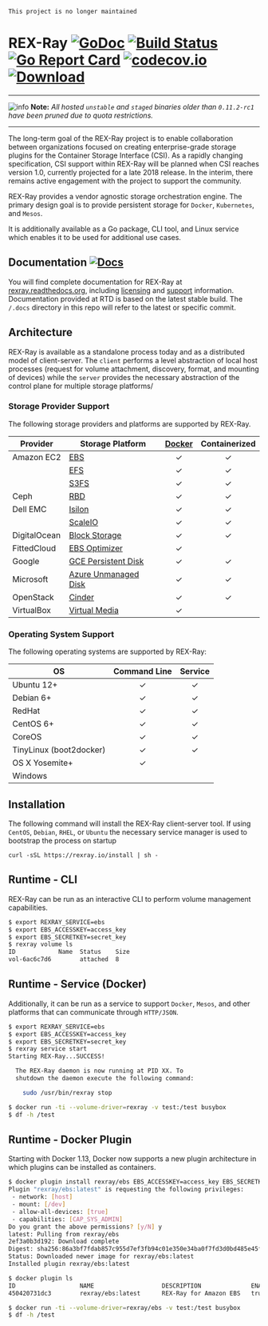 ```This project is no longer maintained```

# REX-Ray [![GoDoc](https://godoc.org/github.com/rexray/rexray?status.svg)](http://godoc.org/github.com/rexray/rexray) [![Build Status](http://travis-ci.org/rexray/rexray.svg?branch=master)](https://travis-ci.org/rexray/rexray) [![Go Report Card](http://goreportcard.com/badge/rexray/rexray)](http://goreportcard.com/report/rexray/rexray) [![codecov.io](https://codecov.io/github/rexray/rexray/coverage.svg?branch=master)](https://codecov.io/github/rexray/rexray?branch=master) [ ![Download](http://api.bintray.com/packages/rexray/rexray/stable/images/download.svg) ](https://dl.bintray.com/rexray/rexray/stable/latest/)

---

![info](https://cdn.rawgit.com/akutz/741a53ec8cd1348753556e8bd4d2836a/raw/399cb9e5b39436d119d77a893dd991db0a7b6f9f/info-circle.svg "info-circle") **Note:** _All hosted `unstable` and `staged` binaries older than `0.11.2-rc1` have
been pruned due to quota restrictions._

---

The long-term goal of the REX-Ray project is to enable collaboration between
organizations  focused on creating enterprise-grade storage plugins for the
Container Storage Interface (CSI). As a rapidly changing specification, CSI
support within REX-Ray will be planned when CSI reaches version 1.0, currently
projected for a late 2018 release. In the interim, there remains active
engagement with the project to support the community.

REX-Ray provides a vendor agnostic storage orchestration engine.  The primary
design goal is to provide persistent storage for `Docker`, `Kubernetes`, and `Mesos`.

It is additionally available as a Go package, CLI tool, and Linux service which
enables it to be used for additional use cases.

## Documentation [![Docs](https://readthedocs.org/projects/rexray/badge/?version=stable)](http://rexray.readthedocs.org/en/stable/)
You will find complete documentation for REX-Ray at [rexray.readthedocs.org](http://rexray.readthedocs.org/en/stable/), including
[licensing](http://rexray.readthedocs.org/en/stable/about/license/) and
[support](http://rexray.readthedocs.org/en/stable/#getting-help) information.
Documentation provided at RTD is based on the latest stable build.  The `/.docs`
directory in this repo will refer to the latest or specific commit.

## Architecture
REX-Ray is available as a standalone process today and as a distributed
model of client-server.  The `client` performs a level abstraction of local
host processes (request for volume attachment, discovery, format, and mounting
of devices) while the `server` provides the necessary abstraction of the
control plane for multiple storage platforms/

### Storage Provider Support
The following storage providers and platforms are supported by REX-Ray.

| Provider              | Storage Platform  | <center>[Docker](https://docs.docker.com/engine/extend/plugins_volume/)</center> | <center>Containerized</center> |
|-----------------------|----------------------|:---:|:---:|
| Amazon EC2 | [EBS](.docs/user-guide/storage-providers/aws.md#aws-ebs) | ✓ | ✓ |
| | [EFS](.docs/user-guide/storage-providers/aws.md#aws-efs) | ✓ | ✓ |
| | [S3FS](.docs/user-guide/storage-providers/aws.md#aws-s3fs) | ✓ | ✓ |
| Ceph | [RBD](.docs/user-guide/storage-providers/ceph.md#ceph-rbd) | ✓ | ✓ |
| Dell EMC | [Isilon](.docs/user-guide/storage-providers/dellemc.md#dell-emc-isilon) | ✓ | ✓ |
| | [ScaleIO](.docs/user-guide/storage-providers/dellemc.md#dell-emc-scaleio) | ✓ | ✓ |
| DigitalOcean | [Block Storage](.docs/user-guide/storage-providers/digitalocean.md#do-block-storage) | ✓ | ✓ |
| FittedCloud | [EBS Optimizer](.docs/user-guide/storage-providers/fittedcloud.md#ebs-optimizer) | ✓ | |
| Google | [GCE Persistent Disk](.docs/user-guide/storage-providers/google.md#gce-persistent-disk) | ✓ | ✓ |
| Microsoft | [Azure Unmanaged Disk](.docs/user-guide/storage-providers/microsoft.md#azure-ud) | ✓ | ✓ |
| OpenStack | [Cinder](.docs/user-guide/storage-providers/openstack.md#cinder) | ✓ | ✓ |
| VirtualBox | [Virtual Media](.docs/user-guide/storage-providers/virtualbox.md#virtualbox) | ✓ | |

### Operating System Support
The following operating systems are supported by REX-Ray:

| OS             | <center>Command Line</center> | <center>Service</center> |
|---------------|:---:|:---:|
| Ubuntu 12+     | ✓          | ✓ |
| Debian 6+      | ✓          | ✓ |
| RedHat         | ✓          | ✓ |
| CentOS 6+      | ✓          | ✓ |
| CoreOS         | ✓          | ✓ |
| TinyLinux (boot2docker)| ✓  | ✓ |
| OS X Yosemite+ | ✓          |  |
| Windows        |            |  |

## Installation
The following command will install the REX-Ray client-server tool.  If using
`CentOS`, `Debian`, `RHEL`, or `Ubuntu` the necessary service manager is used
to bootstrap the process on startup

`curl -sSL https://rexray.io/install | sh -`

## Runtime - CLI
REX-Ray can be run as an interactive CLI to perform volume management
capabilities.

```bash
$ export REXRAY_SERVICE=ebs
$ export EBS_ACCESSKEY=access_key
$ export EBS_SECRETKEY=secret_key
$ rexray volume ls
ID            Name  Status    Size
vol-6ac6c7d6        attached  8
```

## Runtime - Service (Docker)
Additionally, it can be run as a service to support `Docker`, `Mesos`, and other
 platforms that can communicate through `HTTP/JSON`.

```bash
$ export REXRAY_SERVICE=ebs
$ export EBS_ACCESSKEY=access_key
$ export EBS_SECRETKEY=secret_key
$ rexray service start
Starting REX-Ray...SUCCESS!

  The REX-Ray daemon is now running at PID XX. To
  shutdown the daemon execute the following command:

    sudo /usr/bin/rexray stop

$ docker run -ti --volume-driver=rexray -v test:/test busybox
$ df -h /test
```

## Runtime - Docker Plugin
Starting with Docker 1.13, Docker now supports a new plugin architecture in
which plugins can be installed as containers.

```bash
$ docker plugin install rexray/ebs EBS_ACCESSKEY=access_key EBS_SECRETKEY=secret_key
Plugin "rexray/ebs:latest" is requesting the following privileges:
 - network: [host]
 - mount: [/dev]
 - allow-all-devices: [true]
 - capabilities: [CAP_SYS_ADMIN]
Do you grant the above permissions? [y/N] y
latest: Pulling from rexray/ebs
2ef3a0b3d192: Download complete
Digest: sha256:86a3bf7fdab857c955d7ef3fb94c01e350e34ba0f7fd3d0bd485e45f1592e1c2
Status: Downloaded newer image for rexray/ebs:latest
Installed plugin rexray/ebs:latest

$ docker plugin ls
ID                  NAME                   DESCRIPTION              ENABLED
450420731dc3        rexray/ebs:latest      REX-Ray for Amazon EBS   true

$ docker run -ti --volume-driver=rexray/ebs -v test:/test busybox
$ df -h /test
```
